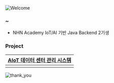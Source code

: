 <img src="https://capsule-render.vercel.app/api?type=waving&height=100&color=273755&text=Hi%20there!%20👋&fontColor=4F81BD&fontSize=30&fontAlign=13&desc=Let%20me%20briefly%20introduce%20myself.&descAlign=16.35&descAlignY=75&descSize=16&section=header" alt="Welcome"/>


### ~

- NHN Academy IoT/AI 기반 Java Backend 2기생

### Project

| [AIoT 데이터 센터 관리 시스템](https://github.com/nhnacademy-aiot2-lucky7) |
|------------------------------------------------------------------|
|                                                                  |

<img src="https://capsule-render.vercel.app/api?type=waving&color=273755&height=100&section=footer" alt="thank_you"/>